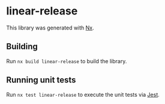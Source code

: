 # linear-release

This library was generated with [Nx](https://nx.dev).

## Building

Run `nx build linear-release` to build the library.

## Running unit tests

Run `nx test linear-release` to execute the unit tests via [Jest](https://jestjs.io).
